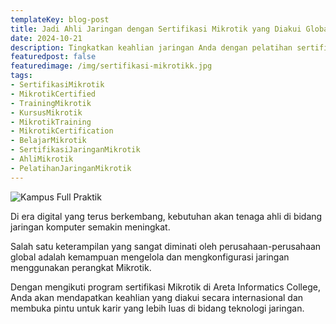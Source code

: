 ```yaml
---
templateKey: blog-post
title: Jadi Ahli Jaringan dengan Sertifikasi Mikrotik yang Diakui Global di Kampus Areta Informatics College.
date: 2024-10-21
description: Tingkatkan keahlian jaringan Anda dengan pelatihan sertifikasi Mikrotik di Areta Informatics College.
featuredpost: false
featuredimage: /img/sertifikasi-mikrotikk.jpg
tags:
- SertifikasiMikrotik
- MikrotikCertified
- TrainingMikrotik
- KursusMikrotik
- MikrotikTraining
- MikrotikCertification	
- BelajarMikrotik	
- SertifikasiJaringanMikrotik	
- AhliMikrotik	
- PelatihanJaringanMikrotik	
---
```


![Kampus Full Praktik](/img/sertifikasi-mikrotikk.jpg "Kampus Full Praktik")

Di era digital yang terus berkembang, kebutuhan akan tenaga ahli di bidang jaringan komputer semakin meningkat.												
												
Salah satu keterampilan yang sangat diminati oleh perusahaan-perusahaan global adalah kemampuan mengelola dan mengkonfigurasi jaringan menggunakan perangkat Mikrotik.												
												
Dengan mengikuti program sertifikasi Mikrotik di Areta Informatics College, Anda akan mendapatkan keahlian yang diakui secara internasional dan membuka pintu untuk karir yang lebih luas di bidang teknologi jaringan.												
